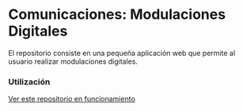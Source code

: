 # Comunicaciones: Modulaciones Digitales

El repositorio consiste en una pequeña aplicación web que permite al usuario realizar modulaciones digitales.

### Utilización

[Ver este repositorio en funcionamiento](http://nguidi.github.io/comunicaciones)
